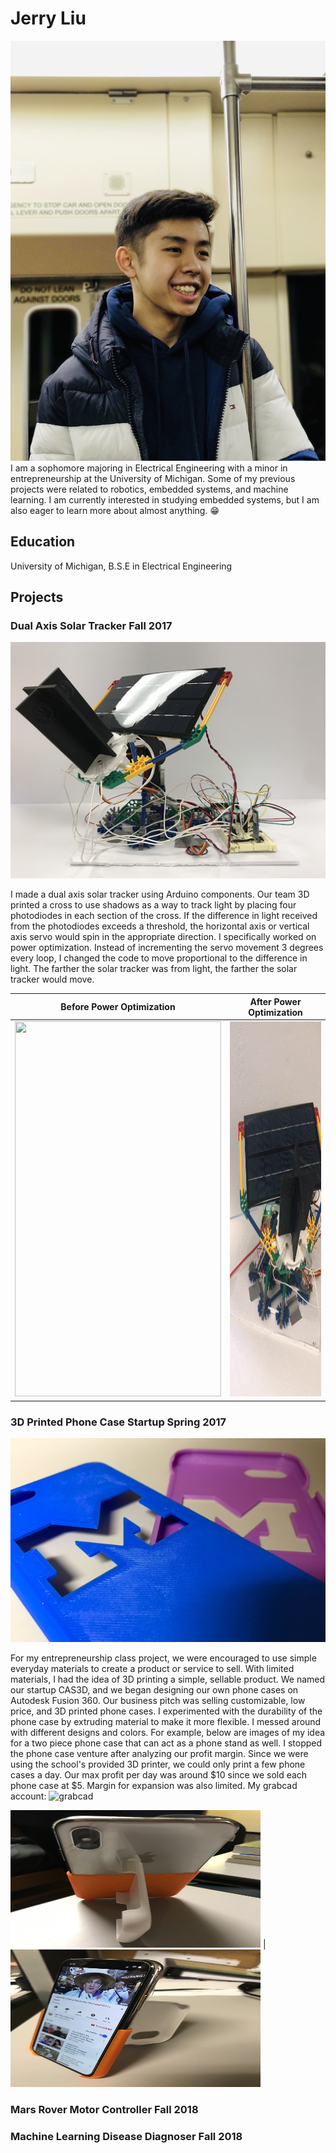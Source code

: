# Jerry Liu
![Profile](jerry.jpg)
I am a sophomore majoring in Electrical Engineering with a minor in entrepreneurship at the University of Michigan. Some of my previous projects were related to robotics, embedded systems, and machine learning. I am currently interested in studying embedded systems, but I am also eager to learn more about almost anything. :grin:

## Education
University of Michigan, B.S.E in Electrical Engineering

## Projects
### Dual Axis Solar Tracker Fall 2017
![Solar Tracker](solartracker.jpg)

I made a dual axis solar tracker using Arduino components. Our team 3D printed a cross to use shadows as a way to track light by placing four photodiodes in each section of the cross. If the difference in light received from the photodiodes exceeds a threshold, the horizontal axis or vertical axis servo would spin in the appropriate direction. I specifically worked on power optimization. Instead of incrementing the servo movement 3 degrees every loop, I changed the code to move proportional to the difference in light. The farther the solar tracker was from light, the farther the solar tracker would move. 

| Before Power Optimization | After Power Optimization |
| --- | --- |
<img src="solartrackerbefore.gif" width=330 height=600> | <img src="solartrackerafter.gif" width=330 height=600>

### 3D Printed Phone Case Startup Spring 2017
![mcase](Mcase.jpg)

For my entrepreneurship class project, we were encouraged to use simple everyday materials to create a product or service to sell. With limited materials, I had the idea of 3D printing a simple, sellable product. We named our startup CAS3D, and we began designing our own phone cases on Autodesk Fusion 360. Our business pitch was selling customizable, low price, and 3D printed phone cases. I experimented with the durability of the phone case by extruding material to make it more flexible. I messed around with different designs and colors. For example, below are images of my idea for a two piece phone case that can act as a phone stand as well. I stopped the phone case venture after analyzing our profit margin. Since we were using the school's provided 3D printer, we could only print a few phone cases a day. Our max profit per day was around $10 since we sold each phone case at $5. Margin for expansion was also limited. My grabcad account: 
![grabcad](https://grabcad.com/jerry.liu-11)

<img src="Back.jpg" width=400 height=220> | <img src="Right.jpg" width=400 height=220>

### Mars Rover Motor Controller Fall 2018

### Machine Learning Disease Diagnoser Fall 2018
